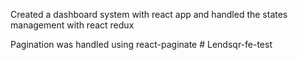 Created a dashboard system with react app and handled the states management with react redux

Pagination was handled using react-paginate
#   L e n d s q r - f e - t e s t  
 